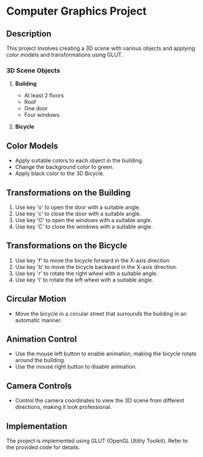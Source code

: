 # Computer Graphics Project

## Description
This project involves creating a 3D scene with various objects and applying color models and transformations using GLUT.

### 3D Scene Objects
1. **Building**
   - At least 2 floors
   - Roof
   - One door
   - Four windows

2. **Bicycle**

## Color Models
- Apply suitable colors to each object in the building.
- Change the background color to green.
- Apply black color to the 3D Bicycle.

## Transformations on the Building
1. Use key 'o' to open the door with a suitable angle.
2. Use key 'c' to close the door with a suitable angle.
3. Use key 'O' to open the windows with a suitable angle.
4. Use key 'C' to close the windows with a suitable angle.

## Transformations on the Bicycle
1. Use key 'f' to move the bicycle forward in the X-axis direction.
2. Use key 'b' to move the bicycle backward in the X-axis direction.
3. Use key 'r' to rotate the right wheel with a suitable angle.
4. Use key 'l' to rotate the left wheel with a suitable angle.

## Circular Motion
- Move the bicycle in a circular street that surrounds the building in an automatic manner.

## Animation Control
- Use the mouse left button to enable animation, making the bicycle rotate around the building.
- Use the mouse right button to disable animation.

## Camera Controls
- Control the camera coordinates to view the 3D scene from different directions, making it look professional.

## Implementation
The project is implemented using GLUT (OpenGL Utility Toolkit). Refer to the provided code for details.
